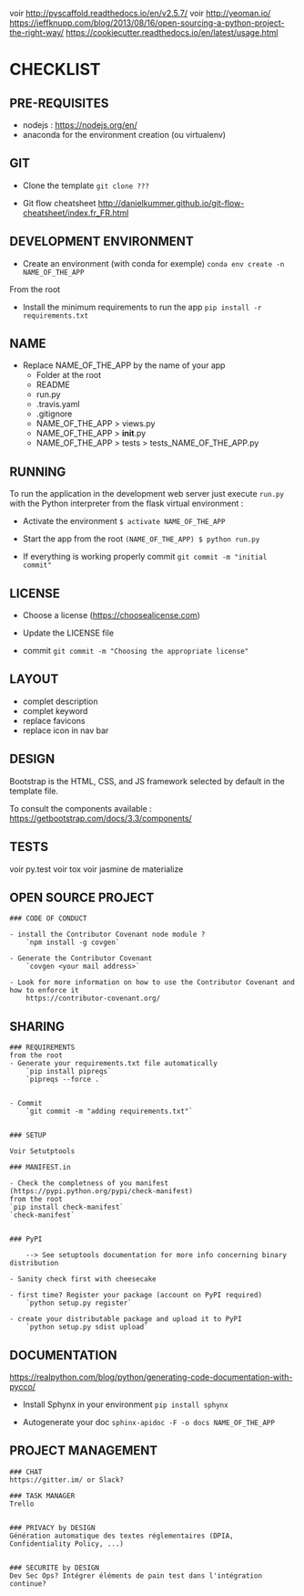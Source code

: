 voir http://pyscaffold.readthedocs.io/en/v2.5.7/
voir http://yeoman.io/
https://jeffknupp.com/blog/2013/08/16/open-sourcing-a-python-project-the-right-way/
https://cookiecutter.readthedocs.io/en/latest/usage.html


# CHECKLIST

## PRE-REQUISITES
- nodejs : https://nodejs.org/en/
- anaconda for the environment creation (ou virtualenv)




## GIT

- Clone the template
	`git clone ???`

- Git flow cheatsheet
	http://danielkummer.github.io/git-flow-cheatsheet/index.fr_FR.html




## DEVELOPMENT ENVIRONMENT

- Create an environment (with conda for exemple)
	`conda env create -n NAME_OF_THE_APP`

From the root
- Install the minimum requirements to run the app
	`pip install -r requirements.txt`



## NAME

- Replace NAME_OF_THE_APP by the name of your app
	- Folder at the root
	- README
	- run.py
	- .travis.yaml
	- .gitignore
	- NAME_OF_THE_APP > views.py
	- NAME_OF_THE_APP > __init__.py
	- NAME_OF_THE_APP > tests > tests_NAME_OF_THE_APP.py



## RUNNING


To run the application in the development web server just execute `run.py` with the Python interpreter from the flask virtual environment :

- Activate the environment 
	`$ activate NAME_OF_THE_APP`

- Start the app
	from the root
	`(NAME_OF_THE_APP) $ python run.py`


- If everything is working properly commit
	`git commit -m "initial commit"`




## LICENSE

- Choose a license (https://choosealicense.com)

- Update the LICENSE file

- commit
	`git commit -m "Choosing the appropriate license"`




## LAYOUT

- complet description
- complet keyword
- replace favicons
- replace icon in nav bar



## DESIGN

Bootstrap is the HTML, CSS, and JS framework selected by default in the template file.

To consult the components available : 
	https://getbootstrap.com/docs/3.3/components/




## TESTS

voir py.test
voir tox
voir jasmine de materialize





## OPEN SOURCE PROJECT

	### CODE OF CONDUCT

	- install the Contributor Covenant node module ?
		`npm install -g covgen`

	- Generate the Contributor Covenant
		`covgen <your mail address>`	

	- Look for more information on how to use the Contributor Covenant and how to enforce it
		https://contributor-covenant.org/




## SHARING

	### REQUIREMENTS
	from the root
	- Generate your requirements.txt file automatically 
		`pip install pipreqs`
		`pipreqs --force .`


	- Commit
		`git commit -m "adding requirements.txt"`


	### SETUP

	Voir Setutptools

	### MANIFEST.in

	- Check the completness of you manifest (https://pypi.python.org/pypi/check-manifest)
	from the root
	`pip install check-manifest`
	`check-manifest`


	### PyPI 

		--> See setuptools documentation for more info concerning binary distribution

	- Sanity check first with cheesecake

	- first time? Register your package (account on PyPI required)
		`python setup.py register`

	- create your distributable package and upload it to PyPI
		`python setup.py sdist upload`



## DOCUMENTATION

https://realpython.com/blog/python/generating-code-documentation-with-pycco/

- Install Sphynx in your environment
	`pip install sphynx`

- Autogenerate your doc
	`sphinx-apidoc -F -o docs NAME_OF_THE_APP`




## PROJECT MANAGEMENT
	### CHAT
	https://gitter.im/ or Slack?

	### TASK MANAGER
	Trello

	
	### PRIVACY by DESIGN
	Génération automatique des textes réglementaires (DPIA, Confidentiality Policy, ...)


	### SECURITE by DESIGN
	Dev Sec Ops? Intégrer éléments de pain test dans l'intégration continue?
